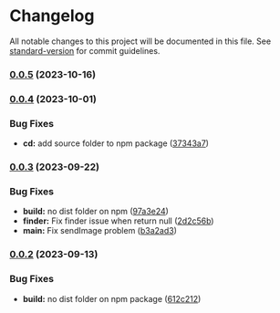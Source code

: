 # Changelog

All notable changes to this project will be documented in this file. See [standard-version](https://github.com/conventional-changelog/standard-version) for commit guidelines.

### [0.0.5](https://github.com/wayfu-id/simple-WAPI/compare/v0.0.4...v0.0.5) (2023-10-16)

### [0.0.4](https://github.com/wayfu-id/simple-WAPI/compare/v0.0.3...v0.0.4) (2023-10-01)


### Bug Fixes

* **cd:** add source folder to npm package ([37343a7](https://github.com/wayfu-id/simple-WAPI/commit/37343a70fe8eecb2727976b2a81c6e23d974c658))

### [0.0.3](https://github.com/wayfu-id/simple-WAPI/compare/v0.0.2...v0.0.3) (2023-09-22)


### Bug Fixes

* **build:** no dist folder on npm ([97a3e24](https://github.com/wayfu-id/simple-WAPI/commit/97a3e241993aecfe093c25abd910f6770af96694))
* **finder:** Fix finder issue when return null ([2d2c56b](https://github.com/wayfu-id/simple-WAPI/commit/2d2c56b853b6f045532baf55a13dafef6338e4b4))
* **main:** Fix sendImage problem ([b3a2ad3](https://github.com/wayfu-id/simple-WAPI/commit/b3a2ad3682e05e5d0c4c17ca9ab62a844353caaf))

### [0.0.2](https://github.com/wayfu-id/simple-WAPI/compare/v0.0.1...v0.0.2) (2023-09-13)


### Bug Fixes

* **build:** no dist folder on npm package ([612c212](https://github.com/wayfu-id/simple-WAPI/commit/612c2123ecccd73403e4d579683b7acd0a07d830))
